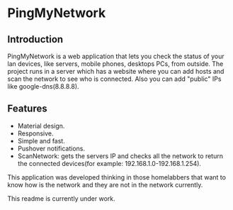 <h1>PingMyNetwork</h1>

## Introduction

PingMyNetwork is a web application that lets you check the status of your lan devices, like servers, mobile phones, desktops PCs, from outside. The project runs in a server which has a website where you can add hosts and scan the network to see who is connected. Also you can add "public" IPs like google-dns(8.8.8.8).

## Features

 - Material design.
 - Responsive.
 - Simple and fast.
 - Pushover notifications.
 - ScanNetwork: gets the servers IP and checks all the network to return the connected devices(for example: 192.168.1.0-192.168.1.254).

This application was developed thinking in those homelabbers that want to know how is the network and they are not in the network currently.

This readme is currently under work.